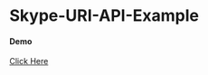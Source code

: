 # Skype-URI-API-Example

#### Demo

[Click Here](http://iftekhersunny.com/project/skype-uri-api-example/)
